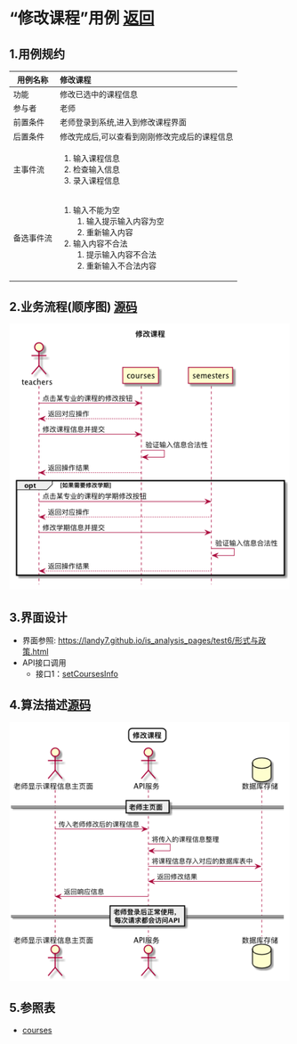 # “修改课程”用例 [返回](././README.md)

## 1.用例规约

|用例名称|修改课程|
|-------|:-------------|
|功能|修改已选中的课程信息|
|参与者|老师|
|前置条件|老师登录到系统,进入到修改课程界面|
|后置条件|修改完成后,可以查看到刚刚修改完成后的课程信息|
|主事件流|<ol><li>输入课程信息</li><li>检查输入信息</li><li>录入课程信息</li></ol>|
|备选事件流|<ol><li>输入不能为空<ol><li>输入提示输入内容为空</li><li>重新输入内容</li></ol></li><li>输入内容不合法<ol><li>提示输入内容不合法</li><li>重新输入不合法内容</li></ol></li></ol>|



## 2.业务流程(顺序图) [源码](../sequence/修改课程.md)
![修改课程](/out/test6/sequence/修改课程/修改课程.png)

## 3.界面设计
- 界面参照: https://landy7.github.io/is_analysis_pages/test6/形式与政策.html
- API接口调用
    - 接口1：[setCoursesInfo](../接口/getandsetCoursesInfo.md)
    
## 4.算法描述[源码](../sequence/修改课程1.md)
![修改课程](/out/test6/sequence/修改课程1/修改课程1.png)


## 5.参照表
- [courses](../数据库设计.md/#courses)